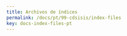 ```yaml
---
title: Archivos de índices
permalink: /docs/pt/99-cdsisis/index-files
key: docs-index-files-pt
---
```

